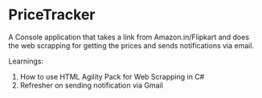 # PriceTracker
A Console application that takes a link from Amazon.in/Flipkart and does the web scrapping for getting the prices and sends notifications via email.

Learnings:
1. How to use HTML Agility Pack for Web Scrapping in C#
2. Refresher on sending notification via Gmail
